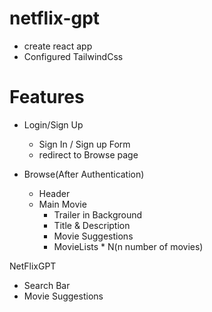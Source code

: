 # netflix-gpt

- create react app
- Configured TailwindCss

# Features

- Login/Sign Up
  - Sign In / Sign up Form
  - redirect to  Browse page

- Browse(After Authentication)

    - Header
    - Main Movie
       - Trailer in Background
       - Title & Description
       - Movie Suggestions
       - MovieLists * N(n number of movies)

NetFlixGPT
- Search Bar
- Movie Suggestions
